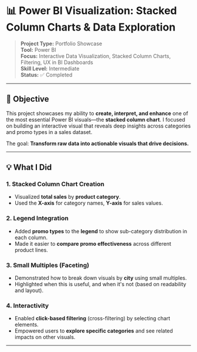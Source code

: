 # 📊 Power BI Visualization: Stacked Column Charts & Data Exploration

> **Project Type:** Portfolio Showcase  
> **Tool:** Power BI  
> **Focus:** Interactive Data Visualization, Stacked Column Charts, Filtering, UX in BI Dashboards  
> **Skill Level:** Intermediate  
> **Status:** ✅ Completed

---

## 🎯 Objective

This project showcases my ability to **create, interpret, and enhance** one of the most essential Power BI visuals—the **stacked column chart**. I focused on building an interactive visual that reveals deep insights across categories and promo types in a sales dataset.

The goal: **Transform raw data into actionable visuals that drive decisions.**

---

## 💡 What I Did

### 1. **Stacked Column Chart Creation**
- Visualized **total sales** by **product category**.
- Used the **X-axis** for category names, **Y-axis** for sales values.

### 2. **Legend Integration**
- Added **promo types** to the **legend** to show sub-category distribution in each column.
- Made it easier to **compare promo effectiveness** across different product lines.

### 3. **Small Multiples (Faceting)**
- Demonstrated how to break down visuals by **city** using small multiples.
- Highlighted when this is useful, and when it's not (based on readability and layout).

### 4. **Interactivity**
- Enabled **click-based filtering** (cross-filtering) by selecting chart elements.
- Empowered users to **explore specific categories** and see related impacts on other visuals.

---
